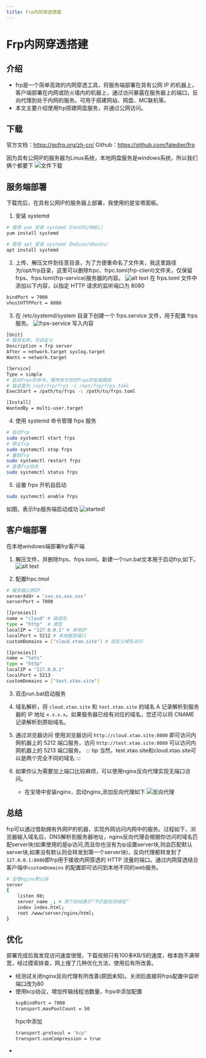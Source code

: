 ```yaml
---
title: Frp内网穿透搭建
---
```



# Frp内网穿透搭建

## 介绍

* frp是一个简单高效的内网穿透工具，将服务端部署在具有公网 IP 的机器上，客户端部署在内网或防火墙内的机器上，通过访问暴露在服务器上的端口，反向代理到处于内网的服务。可用于搭建网站、网盘、MC联机等。
* 本文主要介绍使用frp搭建网盘服务，并通过公网访问。


## 下载

官方文档：https://gofrp.org/zh-cn/
Github：https://github.com/fatedier/frp

因为具有公网IP的服务器为Linux系统，本地网盘服务是windows系统，所以我们俩个都要下
![文件下载](../assets/blogs/frp/QQ20251023-210157.jpg)


## 服务端部署
下载完后，在具有公网IP的服务器上部署，我使用的是宝塔面板。
1. 安装 systemd
```sh
# 使用 yum 安装 systemd（CentOS/RHEL）
yum install systemd

# 使用 apt 安装 systemd（Debian/Ubuntu）
apt install systemd
```

2. 上传、解压文件到任意目录，为了方便重命名了文件夹，我这里路径为/opt/frp目录，这里可以删除frpc、frpc.toml(frp-client)文件夹，仅保留frps、frps.toml(frp-service)服务器的内容。
![alt text](../assets/blogs/frp/QQ20251023-211628.jpg)
在 frps.toml 文件中添加以下内容，以指定 HTTP 请求的监听端口为 8080
```sh
bindPort = 7000
vhostHTTPPort = 8080
```

3. 在 /etc/systemd/system 目录下创建一个 frps.service 文件，用于配置 frps 服务。
![frps-service](../assets/blogs/frp/QQ20251023-210856.jpg)
写入内容
```sh
[Unit]
# 服务名称，可自定义
Description = frp server
After = network.target syslog.target
Wants = network.target

[Service]
Type = simple
# 启动frps的命令，需修改为您的frps的安装路径
# 我这里为 /opt/frp/frps -c /opt/frp/frps.toml
ExecStart = /path/to/frps -c /path/to/frps.toml

[Install]
WantedBy = multi-user.target
```

4. 使用 systemd 命令管理 frps 服务
```sh
# 启动frp
sudo systemctl start frps
# 停止frp
sudo systemctl stop frps
# 重启frp
sudo systemctl restart frps
# 查看frp状态
sudo systemctl status frps
```

5. 设置 frps 开机自启动
```sh
sudo systemctl enable frps
```   
如图，表示frp服务端启动成功
![started!](../assets/blogs/frp/QQ20251023-212622.jpg)


## 客户端部署
在本地windows端部署frp客户端
1. 解压文件，并删除frps、frps.toml。新建一个run.bat文本用于启动frp,如下。
![alt text](../assets/blogs/frp/QQ20251023-232036.jpg)

2. 配置frpc.tmol
```sh
# 服务器公网IP
serverAddr = "xxx.xx.xxx.xxx"
serverPort = 7000

[[proxies]]
name = "cloud" # 隧道名
type = "http"  # 类型
localIP = "127.0.0.1" # 本地IP
localPort = 5212 # 本地服务端口
customDomains = ["cloud.xtao.site"] # 自定义域名访问

[[proxies]]
name = "tets"
type = "http"
localIP = "127.0.0.1"
localPort = 5213
customDomains = ["test.xtao.site"]
```

3. 双击run.bat启动服务
4. 域名解析，将 `cloud.xtao.site` 和 `test.xtao.site` 的域名 A 记录解析到服务器的 IP 地址 `x.x.x.x`。如果服务器已经有对应的域名，您还可以将 CNAME 记录解析到原始域名。
5. 通过浏览器访问
使用浏览器访问 `http://cloud.xtao.site:8080` 即可访问内网机器上的 5212 端口服务，访问 `http://test.xtao.site:8080` 可以访问内网机器上的 5213 端口服务。
::: tip
当然，test.xtao.site和cloud.xtao.site可以是两个完全不同的域名
:::

6. 如果你认为需要加上端口比较麻烦，可以使用nginx反向代理实现无端口访问。
   * 在宝塔中安装nginx，启动nginx,添加反向代理如下
![反向代理](../assets/blogs/frp/QQ20251023-234003.jpg)

## 总结
frp可以通过借助拥有外网IP的机器，实现外网访问内网中的服务。过程如下，浏览器输入域名后，DNS解析到服务器地址，nginx反向代理会根据你访问的域名匹配server块(如果使用的是ip访问,而且你也没有为ip设置server块,则会匹配默认server块,如果没有默认则会转发到第一个server块)，反向代理都转发到了`127.0.0.1:8080`即frp用于接收内网穿透的 HTTP 流量的端口。通过内网穿透结合客户端中`customDomains` 的配置即可访问到本地不同的web服务。
```sh
# 宝塔nginx默认块
server
{
    listen 80;
    server_name _; # 用下划线表示“不匹配任何域名”
    index index.html;
    root /www/server/nginx/html;
}
```

## 优化
部署完成后我发现访问速度很慢，下载视频只有100多KB/S的速度，根本跑不满带宽，经过摸索排查，网上搜了几种优化方法，使用后有所改善。
* 经测试关闭nginx反向代理有所改善(原因未知)。关闭后直接将frps配置中监听端口改为80
* 使用kcp协议，增加传输线程池数量，frps中添加配置
    ```sh
    kcpBindPort = 7000
    transport.maxPoolCount = 50
    ```
    frpc中添加
    ```sh
    transport.protocol = "kcp"
    transport.useCompression = true
    ```
* 
